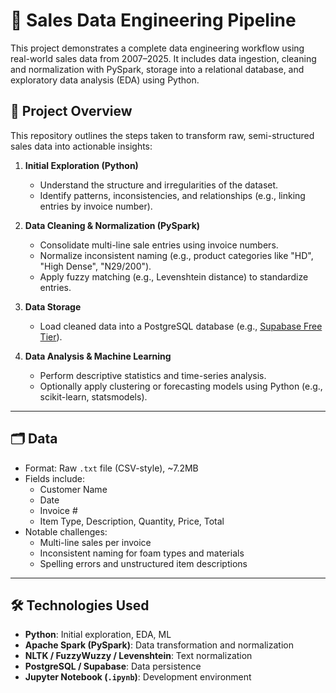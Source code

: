 # 🧾 Sales Data Engineering Pipeline

This project demonstrates a complete data engineering workflow using real-world sales data from 2007–2025. It includes data ingestion, cleaning and normalization with PySpark, storage into a relational database, and exploratory data analysis (EDA) using Python.

## 🔧 Project Overview

This repository outlines the steps taken to transform raw, semi-structured sales data into actionable insights:

1. **Initial Exploration (Python)**
   - Understand the structure and irregularities of the dataset.
   - Identify patterns, inconsistencies, and relationships (e.g., linking entries by invoice number).

2. **Data Cleaning & Normalization (PySpark)**
   - Consolidate multi-line sale entries using invoice numbers.
   - Normalize inconsistent naming (e.g., product categories like "HD", "High Dense", "N29/200").
   - Apply fuzzy matching (e.g., Levenshtein distance) to standardize entries.

3. **Data Storage**
   - Load cleaned data into a PostgreSQL database (e.g., [Supabase Free Tier](https://supabase.com/)).

4. **Data Analysis & Machine Learning**
   - Perform descriptive statistics and time-series analysis.
   - Optionally apply clustering or forecasting models using Python (e.g., scikit-learn, statsmodels).

---

## 🗂️ Data

- Format: Raw `.txt` file (CSV-style), ~7.2MB
- Fields include:
  - Customer Name
  - Date
  - Invoice #
  - Item Type, Description, Quantity, Price, Total
- Notable challenges:
  - Multi-line sales per invoice
  - Inconsistent naming for foam types and materials
  - Spelling errors and unstructured item descriptions

---

## 🛠 Technologies Used

- **Python**: Initial exploration, EDA, ML
- **Apache Spark (PySpark)**: Data transformation and normalization
- **NLTK / FuzzyWuzzy / Levenshtein**: Text normalization
- **PostgreSQL / Supabase**: Data persistence
- **Jupyter Notebook (`.ipynb`)**: Development environment
